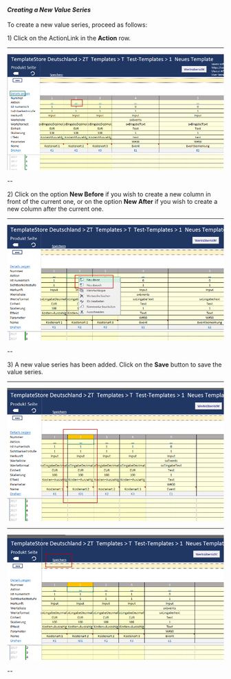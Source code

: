 #### _Creating a New Value Series_

To create a new value series, proceed as follows:

1\) Click on the ActionLink in the **Action** row.

---

![](/assets/t15.png)

--

2\) Click on the option **New Before** if you wish to create a new column in front of the current one, or on the option **New After** if you wish to create a new column after the current one.

---

![](/assets/t16.png)

--

3\) A new value series has been added. Click on the **Save** button to save the value series.

---

![](/assets/t17.png)

---

![](/assets/t18.png)

--

